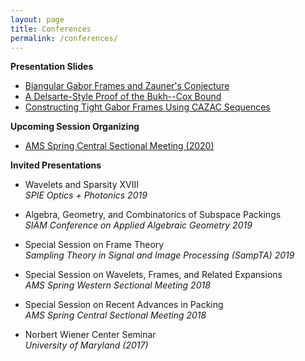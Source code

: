 ```yaml
---
layout: page
title: Conferences
permalink: /conferences/
---
```

**Presentation Slides**
* [Biangular Gabor Frames and Zauner's Conjecture]({{site.url}}/slides/mmagsino_spie_2019_mixon_ver.pdf)
* [A Delsarte-Style Proof of the Bukh--Cox Bound]({{site.url}}/slides/mmagsino_siam_2019.pdf)
* [Constructing Tight Gabor Frames Using CAZAC Sequences]({{site.url}}/slides/mmagsino_nwc_seminar.pdf)

**Upcoming Session Organizing**
* [AMS Spring Central Sectional Meeting (2020)](http://www.ams.org/meetings/sectional/2280_program.html)

**Invited Presentations**
* Wavelets and Sparsity XVIII <br/>
*SPIE Optics + Photonics 2019*

* Algebra, Geometry, and Combinatorics of Subspace Packings <br/>
*SIAM Conference on Applied Algebraic Geometry 2019*

* Special Session on Frame Theory <br/>
*Sampling Theory in Signal and Image Processing (SampTA) 2019*

* Special Session on Wavelets, Frames, and Related Expansions <br/>
*AMS Spring Western Sectional Meeting 2018*

* Special Session on Recent Advances in Packing <br/>
*AMS Spring Central Sectional Meeting 2018*

* Norbert Wiener Center Seminar <br/>
*University of Maryland (2017)*
